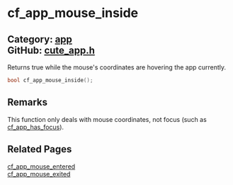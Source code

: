 [](../header.md ':include')

# cf_app_mouse_inside

Category: [app](https://github.com/RandyGaul/cute_framework/blob/master/docs/api_reference?id=app)  
GitHub: [cute_app.h](https://github.com/RandyGaul/cute_framework/blob/master/include/cute_app.h)  
---

Returns true while the mouse's coordinates are hovering the app currently.

```cpp
bool cf_app_mouse_inside();
```

## Remarks

This function only deals with mouse coordinates, not focus (such as [cf_app_has_focus](https://github.com/RandyGaul/cute_framework/blob/master/docs/app/cf_app_has_focus.md)).

## Related Pages

[cf_app_mouse_entered](https://github.com/RandyGaul/cute_framework/blob/master/docs/app/cf_app_mouse_entered.md)  
[cf_app_mouse_exited](https://github.com/RandyGaul/cute_framework/blob/master/docs/app/cf_app_mouse_exited.md)  
